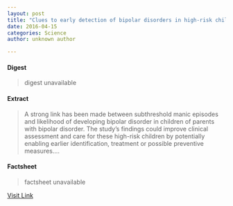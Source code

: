 ```yaml
---
layout: post
title: "Clues to early detection of bipolar disorders in high-risk children"
date: 2016-04-15
categories: Science
author: unknown author

---
```



#### Digest
>digest unavailable

#### Extract
>A strong link has been made between subthreshold manic episodes and likelihood of developing bipolar disorder in children of parents with bipolar disorder. The study’s findings could improve clinical assessment and care for these high-risk children by potentially enabling earlier identification, treatment or possible preventive measures....

#### Factsheet
>factsheet unavailable

[Visit Link](http://feeds.sciencedaily.com/~r/sciencedaily/~3/qr5_16wvLlw/150303074712.htm)


